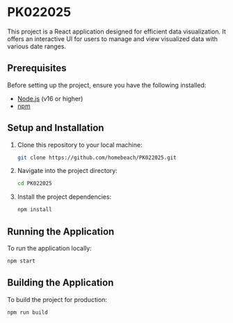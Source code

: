 # PK022025

This project is a React application designed for efficient data visualization. It offers an interactive UI for users to manage and view visualized data with various date ranges.

## Prerequisites

Before setting up the project, ensure you have the following installed:

- [Node.js](https://nodejs.org/) (v16 or higher)
- [npm](https://www.npmjs.com/)

## Setup and Installation

1. Clone this repository to your local machine:

   ```bash
   git clone https://github.com/homebeach/PK022025.git
   ```

1. Navigate into the project directory:

   ```bash
   cd PK022025
   ```

1. Install the project dependencies:

   ```bash
   npm install
   ```

## Running the Application

To run the application locally:

   ```bash
   npm start
   ```

## Building the Application

To build the project for production:

   ```bash
   npm run build
   ```